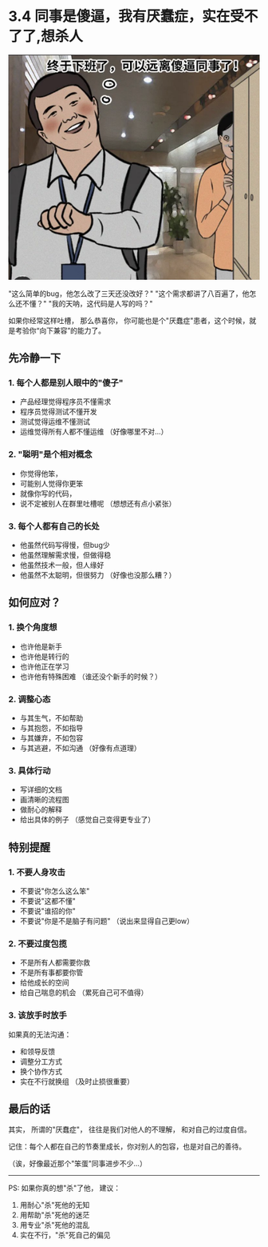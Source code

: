 # 3.4 同事是傻逼，我有厌蠢症，实在受不了了,想杀人

![同事相处](../assets/images/chapter3/colleague-relationship.png)

"这么简单的bug，他怎么改了三天还没改好？"
"这个需求都讲了八百遍了，他怎么还不懂？"
"我的天呐，这代码是人写的吗？"

如果你经常这样吐槽，
那么恭喜你，
你可能也是个"厌蠢症"患者，这个时候，就是考验你“向下兼容”的能力了。

## 先冷静一下

### 1. 每个人都是别人眼中的"傻子"
- 产品经理觉得程序员不懂需求
- 程序员觉得测试不懂开发
- 测试觉得运维不懂测试
- 运维觉得所有人都不懂运维
（好像哪里不对...）

### 2. "聪明"是个相对概念
- 你觉得他笨，
- 可能别人觉得你更笨
- 就像你写的代码，
- 说不定被别人在群里吐槽呢
（想想还有点小紧张）

### 3. 每个人都有自己的长处
- 他虽然代码写得慢，但bug少
- 他虽然理解需求慢，但做得稳
- 他虽然技术一般，但人缘好
- 他虽然不太聪明，但很努力
（好像也没那么糟？）

## 如何应对？

### 1. 换个角度想
- 也许他是新手
- 也许他是转行的
- 也许他正在学习
- 也许他有特殊困难
（谁还没个新手的时候？）

### 2. 调整心态
- 与其生气，不如帮助
- 与其抱怨，不如指导
- 与其嫌弃，不如包容
- 与其逃避，不如沟通
（好像有点道理）

### 3. 具体行动
- 写详细的文档
- 画清晰的流程图
- 做耐心的解释
- 给出具体的例子
（感觉自己变得更专业了）

## 特别提醒

### 1. 不要人身攻击
- 不要说"你怎么这么笨"
- 不要说"这都不懂"
- 不要说"谁招的你"
- 不要说"你是不是脑子有问题"
（说出来显得自己更low）

### 2. 不要过度包揽
- 不是所有人都需要你救
- 不是所有事都要你管
- 给他成长的空间
- 给自己喘息的机会
（累死自己可不值得）

### 3. 该放手时放手
如果真的无法沟通：

- 和领导反馈
- 调整分工方式
- 换个协作方式
- 实在不行就换组
（及时止损很重要）

## 最后的话

其实，
所谓的"厌蠢症"，
往往是我们对他人的不理解，
和对自己的过度自信。

记住：每个人都在自己的节奏里成长，你对别人的包容，也是对自己的善待。

（诶，好像最近那个"笨蛋"同事进步不少...）

---
PS: 如果你真的想"杀"了他，
建议：
1. 用耐心"杀"死他的无知
2. 用帮助"杀"死他的迷茫
3. 用专业"杀"死他的混乱
4. 实在不行，"杀"死自己的偏见 